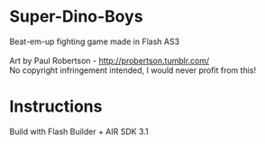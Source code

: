 # Super-Dino-Boys
Beat-em-up fighting game made in Flash AS3
<br><br>
Art by Paul Robertson - http://probertson.tumblr.com/ <br>
No copyright infringement intended, I would never profit from this!

# Instructions
Build with Flash Builder + AIR SDK 3.1
